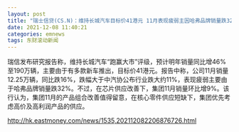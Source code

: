 ```yaml
---
layout: post
title: "瑞士信贷(CS.N)：维持长城汽车目标价41港元 11月表现疲弱主因哈弗品牌销量跌32%"
date: 2021-12-08 11:40:21
categories: emnews
tags: 东财滚动新闻
---
```


瑞信发布研究报告称，维持长城汽车“跑赢大市”评级，预计明年销量同比增46%至190万辆，主要由于有多款新车推出，目标价41港元。报告中称，公司11月销量12.25万辆，同比跌16%，跌幅大于中汽协公布行业跌大约11%，表现疲弱主要由于哈弗品牌销量跌32%。不过，在芯片供应改善下，集团11月销量环比增9%。该行认为，集团11月的产品组合改善值得留意，在核心零件供应短缺下，集团优先考虑高价及高利润产品的供应。

<http://hk.eastmoney.com/news/1535,202112082206876726.html>